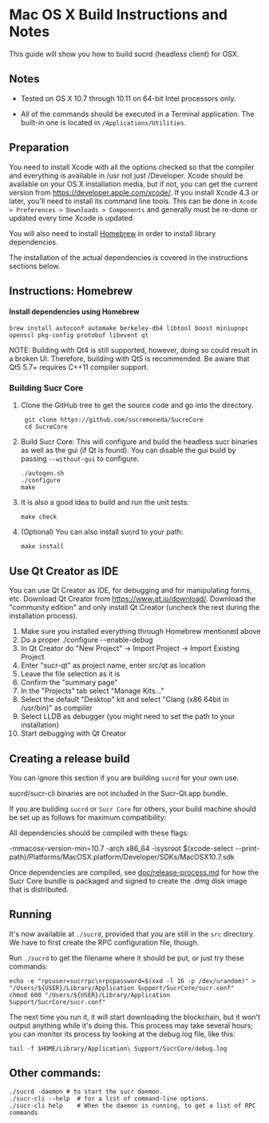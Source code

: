 Mac OS X Build Instructions and Notes
====================================
This guide will show you how to build sucrd (headless client) for OSX.

Notes
-----

* Tested on OS X 10.7 through 10.11 on 64-bit Intel processors only.

* All of the commands should be executed in a Terminal application. The
built-in one is located in `/Applications/Utilities`.

Preparation
-----------

You need to install Xcode with all the options checked so that the compiler
and everything is available in /usr not just /Developer. Xcode should be
available on your OS X installation media, but if not, you can get the
current version from https://developer.apple.com/xcode/. If you install
Xcode 4.3 or later, you'll need to install its command line tools. This can
be done in `Xcode > Preferences > Downloads > Components` and generally must
be re-done or updated every time Xcode is updated.

You will also need to install [Homebrew](http://brew.sh) in order to install library
dependencies.

The installation of the actual dependencies is covered in the instructions
sections below.

Instructions: Homebrew
----------------------

#### Install dependencies using Homebrew

    brew install autoconf automake berkeley-db4 libtool boost miniupnpc openssl pkg-config protobuf libevent qt

NOTE: Building with Qt4 is still supported, however, doing so could result in a broken UI. Therefore, building with Qt5 is recommended. Be aware that Qt5 5.7+ requires C++11 compiler support.

### Building Sucr Core

1. Clone the GitHub tree to get the source code and go into the directory.

        git clone https://github.com/sucremoneda/SucreCore
        cd SucreCore

2.  Build Sucr Core:
    This will configure and build the headless sucr binaries as well as the gui (if Qt is found).
    You can disable the gui build by passing `--without-gui` to configure.

        ./autogen.sh
        ./configure
        make

3.  It is also a good idea to build and run the unit tests:

        make check

4.  (Optional) You can also install sucrd to your path:

        make install

Use Qt Creator as IDE
------------------------
You can use Qt Creator as IDE, for debugging and for manipulating forms, etc.
Download Qt Creator from https://www.qt.io/download/. Download the "community edition" and only install Qt Creator (uncheck the rest during the installation process).

1. Make sure you installed everything through Homebrew mentioned above
2. Do a proper ./configure --enable-debug
3. In Qt Creator do "New Project" -> Import Project -> Import Existing Project
4. Enter "sucr-qt" as project name, enter src/qt as location
5. Leave the file selection as it is
6. Confirm the "summary page"
7. In the "Projects" tab select "Manage Kits..."
8. Select the default "Desktop" kit and select "Clang (x86 64bit in /usr/bin)" as compiler
9. Select LLDB as debugger (you might need to set the path to your installation)
10. Start debugging with Qt Creator

Creating a release build
------------------------
You can ignore this section if you are building `sucrd` for your own use.

sucrd/sucr-cli binaries are not included in the Sucr-Qt.app bundle.

If you are building `sucrd` or `Sucr Core` for others, your build machine should be set up
as follows for maximum compatibility:

All dependencies should be compiled with these flags:

 -mmacosx-version-min=10.7
 -arch x86_64
 -isysroot $(xcode-select --print-path)/Platforms/MacOSX.platform/Developer/SDKs/MacOSX10.7.sdk

Once dependencies are compiled, see [doc/release-process.md](release-process.md) for how the Sucr Core
bundle is packaged and signed to create the .dmg disk image that is distributed.

Running
-------

It's now available at `./sucrd`, provided that you are still in the `src`
directory. We have to first create the RPC configuration file, though.

Run `./sucrd` to get the filename where it should be put, or just try these
commands:

    echo -e "rpcuser=sucrrpc\nrpcpassword=$(xxd -l 16 -p /dev/urandom)" > "/Users/${USER}/Library/Application Support/SucrCore/sucr.conf"
    chmod 600 "/Users/${USER}/Library/Application Support/SucrCore/sucr.conf"

The next time you run it, it will start downloading the blockchain, but it won't
output anything while it's doing this. This process may take several hours;
you can monitor its process by looking at the debug.log file, like this:

    tail -f $HOME/Library/Application\ Support/SucrCore/debug.log

Other commands:
-------

    ./sucrd -daemon # to start the sucr daemon.
    ./sucr-cli --help  # for a list of command-line options.
    ./sucr-cli help    # When the daemon is running, to get a list of RPC commands
